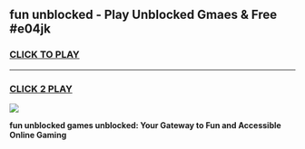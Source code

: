 
## fun unblocked - Play Unblocked Gmaes & Free #e04jk
<h3>
<a href="https://news.freeplayer.one?title=fun_unblocked&ref=27F">CLICK TO PLAY</a></h3>
<hr>

<h3>
<a href="https://news.freeplayer.one?title=fun_unblocked&ref=27F">CLICK 2 PLAY</a>
  
</h3>

<a href="https://news.freeplayer.one?title=fun_unblocked&ref=27F/"><img src="https://clearcache.store/games.png"></a>


**fun unblocked games unblocked: Your Gateway to Fun and Accessible Online Gaming**
